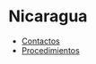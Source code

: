 # Nicaragua
* [Contactos](paises/nicaragua/contactos.md)
* [Procedimientos](paises/nicaragua/procedimientos.md)
